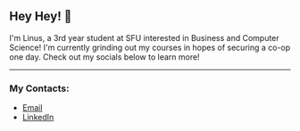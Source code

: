 ## Hey Hey! 👋 

I'm Linus, a 3rd year student at SFU interested in Business and Computer Science! I'm currently grinding out my courses in hopes of securing a co-op one day. Check out my socials below to learn more!

---

### My Contacts:

* [Email](lpa44@sfu.ca)
* [LinkedIn](https://www.linkedin.com/in/linus-pui-07a535236/)


<!--
**egbdf333/egbdf333** is a ✨ _special_ ✨ repository because its `README.md` (this file) appears on your GitHub profile.

Here are some ideas to get you started:

- 🔭 I’m currently working on ...
- 🌱 I’m currently learning ...
- 👯 I’m looking to collaborate on ...
- 🤔 I’m looking for help with ...
- 💬 Ask me about ...
- 📫 How to reach me: ...
- 😄 Pronouns: ...
- ⚡ Fun fact: ...
-->
